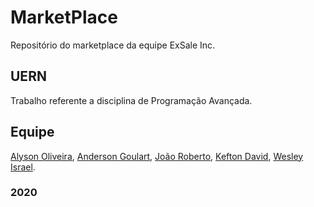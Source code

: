 # MarketPlace
Repositório do marketplace da equipe ExSale Inc. 

## UERN
Trabalho referente a disciplina de Programação Avançada.

## Equipe
[Alyson Oliveira](https://github.com/AlyssonOliveira), [Anderson Goulart](https://github.com/acgoularthub), [João Roberto](https://github.com/joaoroberto50), [Kefton David](https://github.com/KeftonDavid), [Wesley Israel](https://github.com/WesleyIsr4).

### 2020
